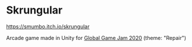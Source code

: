 # Skrungular
https://smumbo.itch.io/skrungular

Arcade game made in Unity for [Global Game Jam 2020](https://globalgamejam.org/2020/games/skrungular-6) (theme: "Repair")
